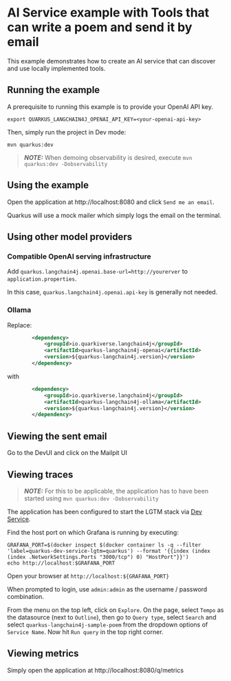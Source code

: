 # AI Service example with Tools that can write a poem and send it by email

This example demonstrates how to create an AI service that can discover
and use locally implemented tools.

## Running the example

A prerequisite to running this example is to provide your OpenAI API key.

```
export QUARKUS_LANGCHAIN4J_OPENAI_API_KEY=<your-openai-api-key>
```

Then, simply run the project in Dev mode:

```
mvn quarkus:dev
```

> **_NOTE:_**
>  When demoing observability is desired, execute `mvn quarkus:dev -Dobservability`

## Using the example

Open the application at http://localhost:8080 and click `Send me an email`.

Quarkus will use a mock mailer which simply logs the email on the terminal.  

## Using other model providers

### Compatible OpenAI serving infrastructure

Add `quarkus.langchain4j.openai.base-url=http://yourerver` to `application.properties`.

In this case, `quarkus.langchain4j.openai.api-key` is generally not needed.

### Ollama


Replace:

```xml
        <dependency>
            <groupId>io.quarkiverse.langchain4j</groupId>
            <artifactId>quarkus-langchain4j-openai</artifactId>
            <version>${quarkus-langchain4j.version}</version>
        </dependency>
```

with

```xml
        <dependency>
            <groupId>io.quarkiverse.langchain4j</groupId>
            <artifactId>quarkus-langchain4j-ollama</artifactId>
            <version>${quarkus-langchain4j.version}</version>
        </dependency>
```

## Viewing the sent email

Go to the DevUI and click on the Mailpit UI      

## Viewing traces

> **_NOTE:_**
>  For this to be applicable, the application has to have been started using `mvn quarkus:dev -Dobservability`

The application has been configured to start the LGTM stack via [Dev Service](https://quarkus.io/guides/observability-devservices-lgtm).

Find the host port on which Grafana is running by executing:

```
GRAFANA_PORT=$(docker inspect $(docker container ls -q --filter 'label=quarkus-dev-service-lgtm=quarkus') --format '{{index (index (index .NetworkSettings.Ports "3000/tcp") 0) "HostPort"}}')
echo http://localhost:$GRAFANA_PORT
```

Open your browser at `http://localhost:${GRAFANA_PORT}`

When prompted to login, use `admin:admin`  as the username / password combination.

From the menu on the top left, click on `Explore`. On the page, select `Tempo` as the datasource (next to `Outline`), then go to `Query type`, select `Search` and select `quarkus-langchain4j-sample-poem` from the dropdown options of `Service Name`.
Now hit `Run query` in the top right corner.

## Viewing metrics

Simply open the application at http://localhost:8080/q/metrics 

